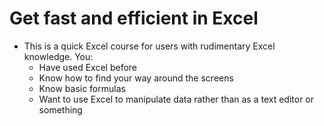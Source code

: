 # Get fast and efficient in Excel
* This is a quick Excel course for users with rudimentary Excel knowledge. You:
    * Have used Excel before
    * Know how to find your way around the screens
    * Know basic formulas
    * Want to use Excel to manipulate data rather than as a text editor or something

